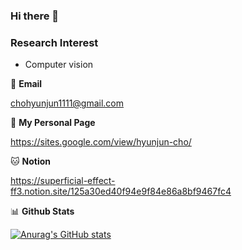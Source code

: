 ### Hi there 👋

### Research Interest

- Computer vision


📧 **Email**

chohyunjun1111@gmail.com

📁 **My Personal Page**

https://sites.google.com/view/hyunjun-cho/

🐱 **Notion**

https://superficial-effect-ff3.notion.site/125a30ed40f94e9f84e86a8bf9467fc4

📊 **Github Stats**

[![Anurag's GitHub stats](https://github-readme-stats.vercel.app/api?username=chohj1111)](https://github.com/anuraghazra/github-readme-stats)


